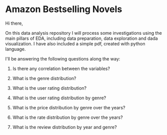 # Amazon Bestselling Novels

Hi there,

On this data analysis repository I will process some investigations using the main pillars of EDA, including data preparation, data exploration and dada visualization. I have also included a simple pdf, created with python language. 

I'll be answering the following questions along the way:

1. Is there any correlation between the variables?

2. What is the genre distribution?

3. What is the user rating distribution?

4. What is the user rating distribution by genre?

5. What is the price distribution by genre over the years?

6. What is the rate distribution by genre over the years?

7. What is the review distribution by year and genre?

